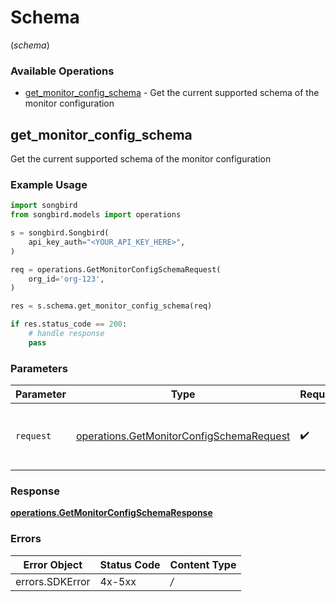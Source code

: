 # Schema
(*schema*)

### Available Operations

* [get_monitor_config_schema](#get_monitor_config_schema) - Get the current supported schema of the monitor configuration

## get_monitor_config_schema

Get the current supported schema of the  monitor configuration

### Example Usage

```python
import songbird
from songbird.models import operations

s = songbird.Songbird(
    api_key_auth="<YOUR_API_KEY_HERE>",
)

req = operations.GetMonitorConfigSchemaRequest(
    org_id='org-123',
)

res = s.schema.get_monitor_config_schema(req)

if res.status_code == 200:
    # handle response
    pass
```

### Parameters

| Parameter                                                                                            | Type                                                                                                 | Required                                                                                             | Description                                                                                          |
| ---------------------------------------------------------------------------------------------------- | ---------------------------------------------------------------------------------------------------- | ---------------------------------------------------------------------------------------------------- | ---------------------------------------------------------------------------------------------------- |
| `request`                                                                                            | [operations.GetMonitorConfigSchemaRequest](../../models/operations/getmonitorconfigschemarequest.md) | :heavy_check_mark:                                                                                   | The request object to use for the request.                                                           |


### Response

**[operations.GetMonitorConfigSchemaResponse](../../models/operations/getmonitorconfigschemaresponse.md)**
### Errors

| Error Object    | Status Code     | Content Type    |
| --------------- | --------------- | --------------- |
| errors.SDKError | 4x-5xx          | */*             |
